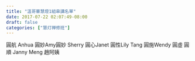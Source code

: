```yaml
---
title: "溫哥華慧燈1組串講名單"
date: 2017-07-22 02:07:49-08:00
draft: false
categories: ["慧灯禅修班"]
---
```

圓航
Anhua
圓妙Amy圓妙
Sherry
圓心Janet
圓性Lily Tang
圓施Wendy
圓虛
圓順
Janny Meng
趙阿姨

